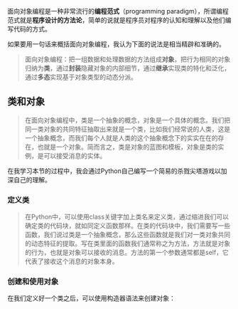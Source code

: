 面向对象编程是一种非常流行的**编程范式**（programming paradigm），所谓编程范式就是**程序设计的方法论**，简单的说就是程序员对程序的认知和理解以及他们编写代码的方式。

如果要用一句话来概括面向对象编程，我认为下面的说法是相当精辟和准确的。
>面向对象编程：把一组数据和处理数据的方法组成**对象**，把行为相同的对象归纳为**类**，通过**封装**隐藏对象的内部细节，通过**继承**实现类的特化和泛化，通过**多态**实现基于对象类型的动态分派。

## 类和对象
>在面向对象编程中，类是一个抽象的概念，对象是一个具体的概念。我们把同一类对象的共同特征抽取出来就是一个类，比如我们经常说的人类，这是一个抽象概念，而我们每个人就是人类的这个抽象概念下的实实在在的存在，也就是一个对象。简而言之，类是对象的蓝图和模板，对象是类的实例，是可以接受消息的实体。

在我学习本节的过程中，我会通过Python自己编写一个简易的杀戮尖塔游戏以加深自己的理解。
### 定义类
>在Python中，可以使用class关键字加上类名来定义类，通过缩进我们可以确定类的代码块，就如同定义函数那样。在类的代码块中，我们需要写一些函数，我们说过类是一个抽象概念，那么这些函数就是我们对一类对象共同的动态特征的提取。写在类里面的函数我们通常称之为方法，方法就是对象的行为，也就是对象可以接收的消息。方法的第一个参数通常都是self，它代表了接收这个消息的对象本身。

### 创建和使用对象
在我们定义好一个类之后，可以使用构造器语法来创建对象：